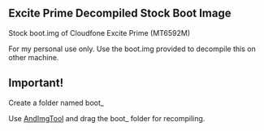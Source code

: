 ## Excite Prime Decompiled Stock Boot Image
Stock boot.img of Cloudfone Excite Prime (MT6592M)

For my personal use only.
Use the boot.img provided to decompile this on other machine.

## Important!
Create a folder named boot_

Use [AndImgTool](https://drive.google.com/file/d/0B5DM6ZSz3dh-SWE5UG5HSkFxajQ/view) and drag the boot_ folder for recompiling.




